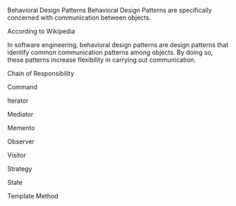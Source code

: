 Behavioral Design Patterns
Behavioral Design Patterns are specifically concerned with communication between objects.

According to Wikipedia

In software engineering, behavioral design patterns are design patterns that identify common communication patterns among objects. By doing so, these patterns increase flexibility in carrying out communication.

Chain of Responsibility

Command

Iterator

Mediator

Memento

Observer

Visitor

Strategy

State

Template Method